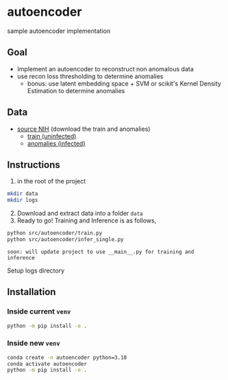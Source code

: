 # autoencoder

sample autoencoder implementation

## Goal
- Implement an autoencoder to reconstruct non anomalous data
- use recon loss thresholding to determine anomalies
    - bonus: use latent embedding space + SVM or scikit's Kernel Density Estimation to determine anomalies


## Data
- [source NIH](https://lhncbc.nlm.nih.gov/LHC-research/LHC-projects/image-processing/malaria-datasheet.html) (download the train and anomalies)
    - [train (uninfected)](https://data.lhncbc.nlm.nih.gov/public/Malaria/NIH-NLM-ThickBloodSmearsU/NIH-NLM-ThickBloodSmearsU.zip)
    - [anomalies (infected)](https://data.lhncbc.nlm.nih.gov/public/Malaria/NIH-NLM-ThickBloodSmearsPV/NIH-NLM-ThickBloodSmearsPV.zip)

## Instructions
1. in the root of the project
```bash
mkdir data
mkdir logs
```
2. Download and extract data into a folder `data`
3. Ready to go! Training and Inference is as follows,
```bash
python src/autoencoder/train.py
python src/autoencoder/infer_single.py
```

`soon: will update project to use __main__.py for training and inference`


Setup logs directory

## Installation

### Inside current `venv`

```bash
python -m pip install -e .
```

### Inside new `venv`
```bash
conda create -n autoencoder python=3.10
conda activate autoencoder
python -m pip install -e .
```


